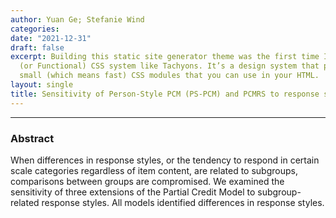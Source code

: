 ```yaml
---
author: Yuan Ge; Stefanie Wind
categories:
date: "2021-12-31"
draft: false
excerpt: Building this static site generator theme was the first time I used an Atomic
  (or Functional) CSS system like Tachyons. It’s a design system that provides very
  small (which means fast) CSS modules that you can use in your HTML.
layout: single
title: Sensitivity of Person-Style PCM (PS-PCM) and PCMRS to response styles within subgroups 
---
```


---
### Abstract

When differences in response styles, or the tendency to respond in certain scale categories regardless of item content, are related to subgroups, comparisons between groups are compromised. We examined the sensitivity of three extensions of the Partial Credit Model to subgroup-related response styles. All models identified differences in response styles.